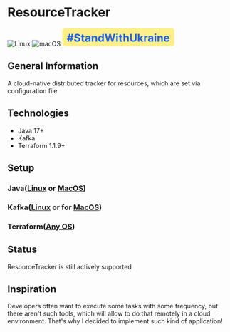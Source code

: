 # ResourceTracker

![Linux](https://svgshare.com/i/Zhy.svg)
![macOS](https://svgshare.com/i/ZjP.svg)
[![StandWithUkraine](https://raw.githubusercontent.com/vshymanskyy/StandWithUkraine/main/badges/StandWithUkraine.svg)](https://github.com/vshymanskyy/StandWithUkraine/blob/main/docs/README.md)

## General Information

A cloud-native distributed tracker for resources, which are set via configuration file

## Technologies

- Java 17+
- Kafka
- Terraform 1.1.9+

## Setup

### Java([Linux](https://www.digitalocean.com/community/tutorials/how-to-install-java-with-apt-on-ubuntu-18-04-ru) or [MacOS](https://mkyong.com/java/how-to-install-java-on-mac-osx/))

### Kafka([Linux](https://hevodata.com/blog/how-to-install-kafka-on-ubuntu/) or for [MacOS](https://medium.com/@Ankitthakur/apache-kafka-installation-on-mac-using-homebrew-a367cdefd273))

### Terraform([Any OS](https://learn.hashicorp.com/tutorials/terraform/install-cli))

## Status

ResourceTracker is still actively supported

## Inspiration

Developers often want to execute some tasks with some frequency, but there aren't such tools, which will allow to do that remotely in a cloud environment.
That's why I decided to implement such kind of application!
